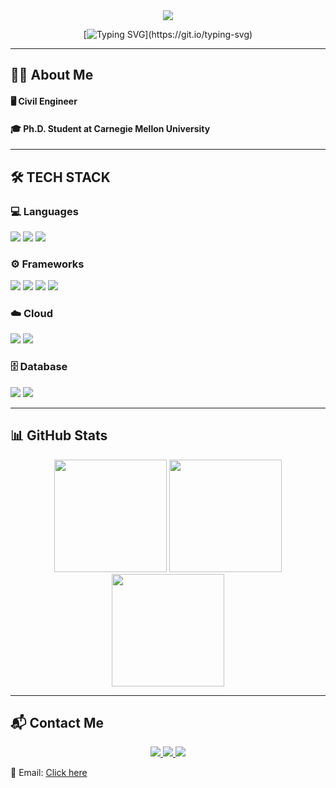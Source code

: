 <div align="center">
  <img src="https://capsule-render.vercel.app/api?type=waving&color=BDBDC8&height=180&section=header&text=Seongeun%20Park&fontSize=40&fontColor=ffffff" />

  [![Typing SVG](https://readme-typing-svg.demolab.com?font=Roboto+Mono&weight=500&size=30&pause=1000&color=374151&center=true&vCenter=true&random=true&width=600&height=70&lines=Hi+there!+I'm+Seongeun+Park👋;Civil+Engineer+%7C+AI+Researcher;Let's+Build+Something+Great!)](https://git.io/typing-svg)
</div>

---

## 👨‍💻 About Me
<div align="left">
  <h4> 🖥️ Civil Engineer</h4>
  <h4> 🎓 Ph.D. Student at Carnegie Mellon University</h4>
</div>

---

## 🛠️ TECH STACK

### 💻 Languages  
<div align="left">
  <img src="https://img.shields.io/badge/Python-3776AB?style=for-the-badge&logo=Python&logoColor=white"/>
  <img src="https://img.shields.io/badge/C++-00599C?style=for-the-badge&logo=C%2B%2b&logoColor=white"/> 
  <img src="https://img.shields.io/badge/JavaScript-F7DF1E?style=for-the-badge&logo=JavaScript&logoColor=white"/> 
</div>

### ⚙️ Frameworks  
<div align="left">
  <img src="https://img.shields.io/badge/TensorFlow-FF6F00?style=for-the-badge&logo=TensorFlow&logoColor=white"/>
  <img src="https://img.shields.io/badge/PyTorch-EE4C2C?style=for-the-badge&logo=PyTorch&logoColor=white"/>
  <img src="https://img.shields.io/badge/Django-092E20?style=for-the-badge&logo=Django&logoColor=white"/>
  <img src="https://img.shields.io/badge/Node.js-339933?style=for-the-badge&logo=Node.js&logoColor=white"/> 
</div>

### ☁️ Cloud  
<div align="left">
  <img src="https://img.shields.io/badge/Amazon AWS-232F3E?style=for-the-badge&logo=amazonaws&logoColor=white"/>
  <img src="https://img.shields.io/badge/Docker-2496ED?style=for-the-badge&logo=Docker&logoColor=white"/>
</div>

### 🗄️ Database  
<div align="left">
  <img src="https://img.shields.io/badge/MySQL-4479A1?style=for-the-badge&logo=MySQL&logoColor=white"/>
  <img src="https://img.shields.io/badge/MongoDB-47A248?style=for-the-badge&logo=MongoDB&logoColor=white"/>
</div>

---

## 📊 GitHub Stats  
<div align="center">
  <img height="180em" src="https://github-readme-stats.vercel.app/api?username=separk-1&show_icons=true&theme=ayu-mirage"/>
  <img height="180em" src="https://github-readme-streak-stats.herokuapp.com/?user=separk-1&theme=ayu-mirage"/>
  <img height="180em" src="https://github-readme-stats.vercel.app/api/top-langs/?username=separk-1&layout=compact&theme=ayu-mirage"/>
</div>

---

## 📬 Contact Me
<div align="center">
  <a href="mailto:seongeup@andrew.cmu.edu">
  <img src="https://img.shields.io/badge/Gmail-D14836?style=for-the-badge&logo=gmail&logoColor=white"/>
  </a>
  <a href="https://github.com/separk-1">
    <img src="https://img.shields.io/badge/Github-181717?style=for-the-badge&logo=github&logoColor=white"/>
  </a>
  <a href="https://www.linkedin.com/in/separk111/">
    <img src="https://img.shields.io/badge/LinkedIn-0077B5?style=for-the-badge&logo=linkedin&logoColor=white"/>
  </a>
</div>

📧 Email: [Click here](mailto:seongeup@andrew.cmu.edu)
